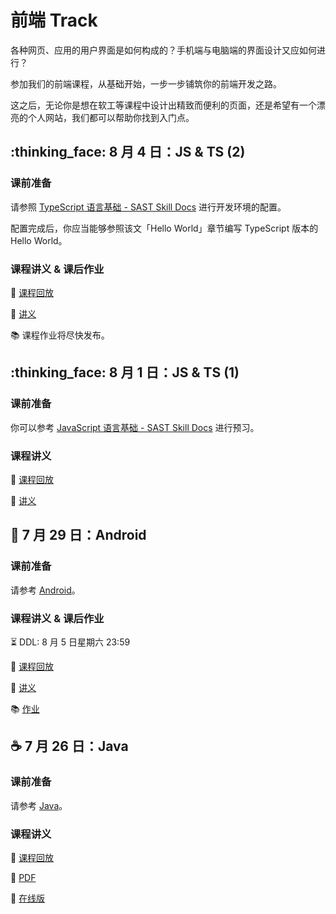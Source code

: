 # 前端 Track

各种网页、应用的用户界面是如何构成的？手机端与电脑端的界面设计又应如何进行？

参加我们的前端课程，从基础开始，一步一步铺筑你的前端开发之路。

这之后，无论你是想在软工等课程中设计出精致而便利的页面，还是希望有一个漂亮的个人网站，我们都可以帮助你找到入门点。

## :thinking_face: 8 月 4 日：JS & TS (2)

### 课前准备

请参照 [TypeScript 语言基础 - SAST Skill Docs](https://docs.net9.org/languages/typescript/#_3) 进行开发环境的配置。

配置完成后，你应当能够参照该文「Hello World」章节编写 TypeScript 版本的 Hello World。

### 课程讲义 & 课后作业

:movie_camera: [课程回放](https://www.bilibili.com/video/BV1Gh4y1w7Ng)

:memo: [讲义](https://docs.net9.org/languages/typescript/)

:books: 课程作业将尽快发布。

## :thinking_face: 8 月 1 日：JS & TS (1)

### 课前准备

你可以参考 [JavaScript 语言基础 - SAST Skill Docs](https://docs.net9.org/languages/javascript/) 进行预习。

### 课程讲义

:movie_camera: [课程回放](https://www.bilibili.com/video/BV1Ep4y1V7k7)

:memo: [讲义](https://docs.net9.org/languages/javascript/)

## :robot: 7 月 29 日：Android

### 课前准备

请参考 [Android](/frontend/android/#_1)。

### 课程讲义 & 课后作业

:hourglass_flowing_sand: DDL: 8 月 5 日星期六 23:59

:movie_camera: [课程回放](https://www.bilibili.com/video/BV1rk4y137nu)

:memo: [讲义](/frontend/android)

:books: [作业](/frontend/android/#_10)

## :coffee: 7 月 26 日：Java

### 课前准备

请参考 [Java](/frontend/java/#_1)。

### 课程讲义

:movie_camera: [课程回放](https://www.bilibili.com/video/BV1Wm4y1j7KJ)

:memo: [PDF](/pdfs/java-handout.pdf)

:link: [在线版](/frontend/java)